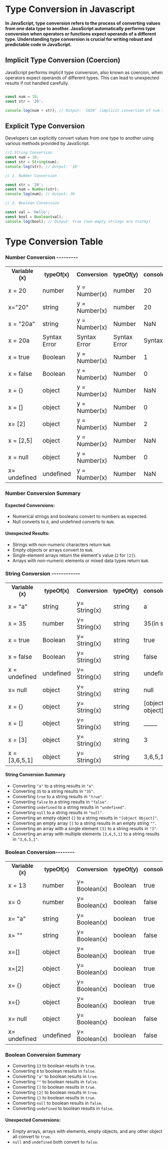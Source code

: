 # Type Conversion in Javascript 
**In JavaScript, type conversion refers to the process of converting values from one data type to another. JavaScript automatically performs type conversion when operators or functions expect operands of a different type. Understanding type conversion is crucial for writing robust and predictable code in JavaScript.**


## Implicit Type Conversion (Coercion)
JavaScript performs implicit type conversion, also known as coercion, when operators expect operands of different types. This can lead to unexpected results if not handled carefully.
```javascript

const num = 10;
const str = '20';

console.log(num + str); // Output: '1020' (implicit conversion of num to string)


```
## Explicit Type Conversion
Developers can explicitly convert values from one type to another using various methods provided by JavaScript.

```javascript
//1.String Conversion 
const num = 10;
const str = String(num);
console.log(str); // Output: '10'

// 2. Number Conversion 

const str = '20';
const num = Number(str);
console.log(num); // Output: 20

// 3. Boolean Conversion 

const val = 'Hello';
const bool = Boolean(val);
console.log(bool); // Output: true (non-empty strings are truthy)

```

#                                 Type Conversion Table 

### Number Conversion ---------

<table style="font-size: 19px;">
  <tr>
    <th style="font-family: Arial, sans-serif; font-size: 18px;">Variable (x)</th>
    <th style="font-family: Arial, sans-serif; font-size: 18px;">typeOf(x)</th>
    <th style="font-family: Arial, sans-serif; font-size: 18px;">Conversion</th>
    <th style="font-family: Arial, sans-serif; font-size: 18px;">typeOf(y)</th>
    <th style="font-family: Arial, sans-serif; font-size: 18px;">console.log(y)</th>
  </tr>
  <tr>
    <td>x = 20</td>
    <td>number</td>
    <td>y = Number(x)</td>
    <td>number</td>
    <td>20</td>
  </tr> 
  <tr>
     <td>x="20"</td>
     <td>string</td>
     <td>y = Number(x)</td>
     <td>number</td>
     <td>20</td>
  </tr>
  <tr>
     <td>x = "20a"</td>
     <td>string</td>
     <td>y = Number(x)</td>
     <td>Number</td>
     <td>NaN</td>
  </tr>
  <tr>
     <td>x = 20a</td>
     <td>Syntax Error</td>
     <td>Syntax Error</td>
     <td>Syntax Error</td>
     <td>Syntax Error</td>
  </tr>
  <tr>
     <td>x = true</td>
     <td>Boolean</td>
     <td>y = Number(x)</td>
     <td>Number</td>
     <td>1</td>
  </tr>
  <tr>
     <td>x = false</td>
     <td>Boolean</td>
     <td>y = Number(x)</td>
     <td>Number</td>
     <td>0</td>
  </tr>
  <tr>
     <td>x = {}</td>
     <td>object</td>
     <td>y = Number(x)</td>
     <td>Number</td>
     <td>NaN</td>
  </tr>
  <tr>
     <td>x = []</td>
     <td>object</td>
     <td>y = Number(x)</td>
     <td>Number</td>
     <td>0</td>
  </tr>
  <tr>
     <td>x= [2]</td>
     <td>object</td>
     <td>y = Number(x)</td>
     <td>Number</td>
     <td>2</td>
  </tr>
  <tr>
     <td>x = [2,5]</td>
     <td>object</td>
     <td>y = Number(x)</td>
     <td>Number</td>
     <td>NaN</td>
  </tr>
  <tr>
     <td>x = null</td>
     <td>object</td>
     <td>y = Number(x)</td>
     <td>Number</td>
     <td>0</td>
  </tr>
  <tr>
     <td>x= undefined</td>
     <td>undefined</td>
     <td>y = Number(x)</td>
     <td>Number</td>
     <td>NaN</td>
  </tr>
</table>

### Number Conversion Summary

#### Expected Conversions:
- Numerical strings and booleans convert to numbers as expected.
- Null converts to `0`, and undefined converts to `NaN`.

#### Unexpected Results:
- Strings with non-numeric characters return `NaN`.
- Empty objects or arrays convert to `NaN`.
- Single-element arrays return the element's value (`2` for `[2]`).
- Arrays with non-numeric elements or mixed data types return `NaN`.


### String Conversion ------------


<table style="font-size: 19px;">
  <tr>
    <th style="font-family: Arial, sans-serif; font-size: 18px;">Variable (x)</th>
    <th style="font-family: Arial, sans-serif; font-size: 18px;">typeOf(x)</th>
    <th style="font-family: Arial, sans-serif; font-size: 18px;">Conversion</th>
    <th style="font-family: Arial, sans-serif; font-size: 18px;">typeOf(y)</th>
    <th style="font-family: Arial, sans-serif; font-size: 18px;">console.log(y)</th>
  </tr>
  <tr>
     <td>x = "a"</td>
     <td>string</td>
     <td>y= String(x)</td>
     <td>string</td>
     <td>a</td>
   </tr>
   <tr>
     <td>x = 35</td>
     <td>number</td>
     <td>y= String(x)</td>
     <td>string</td>
     <td>35(in string)</td>
   </tr>
   <tr>
     <td>x = true</td>
     <td>Boolean</td>
     <td>y= String(x)</td>
     <td>string</td>
     <td>true</td>
   </tr>
   <tr>
     <td>x = false</td>
     <td>Boolean</td>
     <td>y= String(x)</td>
     <td>string</td>
     <td>false</td>
   </tr>
   <tr>
     <td>x = undefined</td>
     <td>undefined</td>
     <td>y= String(x)</td>
     <td>string</td>
     <td>undefined</td>
   </tr>
   <tr>
     <td>x= null</td>
     <td>object</td>
     <td>y= String(x)</td>
     <td>string</td>
     <td>null</td>
   </tr>
   <tr>
     <td>x = {}</td>
     <td>object</td>
     <td>y= String(x)</td>
     <td>string</td>
     <td>[object object]</td>
   </tr>
   <tr>
     <td>x = []</td>
     <td>object</td>
     <td>y= String(x)</td>
     <td>string</td>
     <td>_____</td>
   </tr>
   <tr>
     <td>x = [3]</td>
     <td>object</td>
     <td>y= String(x)</td>
     <td>string</td>
     <td>3</td>
   </tr>
   <tr>
     <td>x = [3,6,5,1]</td>
     <td>object</td>
     <td>y= String(x)</td>
     <td>string</td>
     <td>3,6,5,1</td>
   </tr>
</table>

#### String Conversion Summary

- Converting `"a"` to a string results in `"a"`.
- Converting `35` to a string results in `"35"`.
- Converting `true` to a string results in `"true"`.
- Converting `false` to a string results in `"false"`.
- Converting `undefined` to a string results in `"undefined"`.
- Converting `null` to a string results in `"null"`.
- Converting an empty object `{}` to a string results in `"[object Object]"`.
- Converting an empty array `[]` to a string results in an empty string `""`.
- Converting an array with a single element `[3]` to a string results in `"3"`.
- Converting an array with multiple elements `[3,6,5,1]` to a string results in `"3,6,5,1"`.

### Boolean Conversion--------

<table style="font-size: 19px;">
  <tr>
    <th style="font-family: Arial, sans-serif; font-size: 18px;">Variable (x)</th>
    <th style="font-family: Arial, sans-serif; font-size: 18px;">typeOf(x)</th>
    <th style="font-family: Arial, sans-serif; font-size: 18px;">Conversion</th>
    <th style="font-family: Arial, sans-serif; font-size: 18px;">typeOf(y)</th>
    <th style="font-family: Arial, sans-serif; font-size: 18px;">console.log(y)</th>
  </tr>
  <tr>
     <td>x = 13</td>
     <td>number</td>
     <td>y= Boolean(x)</td>
     <td>Boolean</td>
     <td>true</td>
   </tr>
   <tr>
     <td>x= 0</td>
     <td>number</td>
     <td>y= Boolean(x)</td>
     <td>boolean</td>
     <td>false</td>
   </tr>
   <tr>
     <td>x= "a"</td>
     <td>string</td>
     <td>y= Boolean(x)</td>
     <td>boolean</td>
     <td>true</td>
   </tr>
   <tr>
     <td>x= "" </td>
     <td>string</td>
     <td>y= Boolean(x)</td>
     <td>boolean</td>
     <td>false</td>
   </tr>
   <tr>
     <td>x=[] </td>
     <td>object</td>
     <td>y= Boolean(x)</td>
     <td>boolean</td>
     <td>true</td>
   </tr>
   <tr>
     <td>x=[2] </td>
     <td>object</td>
     <td>y= Boolean(x)</td>
     <td>boolean</td>
     <td>true</td>
   </tr>
   <tr>
     <td>x= {}</td>
     <td>object</td>
     <td>y= Boolean(x)</td>
     <td>boolean</td>
     <td>true</td>
   </tr>
   <tr>
     <td>x={} </td>
     <td>object</td>
     <td>y= Boolean(x)</td>
     <td>boolean</td>
     <td>true</td>
   </tr>
   <tr>
     <td>x= null</td>
     <td>object</td>
     <td>y= Boolean(x)</td>
     <td>boolean</td>
     <td>false</td>
   </tr>
   <tr>
     <td>x= undefined</td>
     <td>undefined</td>
     <td>y= Boolean(x)</td>
     <td>boolean</td>
     <td>false</td>
   </tr>

</table>   

### Boolean Conversion Summary

- Converting `13` to boolean results in `true`.
- Converting `0` to boolean results in `false`.
- Converting `"a"` to boolean results in `true`.
- Converting `""` to boolean results in `false`.
- Converting `[]` to boolean results in `true`.
- Converting `[2]` to boolean results in `true`.
- Converting `{}` to boolean results in `true`.
- Converting `null` to boolean results in `false`.
- Converting `undefined` to boolean results in `false`.

#### Unexpected Conversions:
- Empty arrays, arrays with elements, empty objects, and any other object all convert to `true`.
- `null` and `undefined` both convert to `false`.
